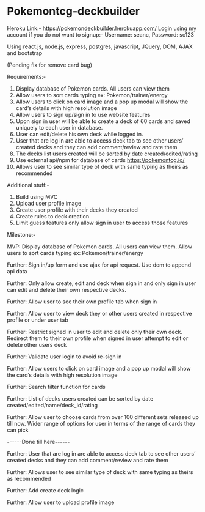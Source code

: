 # Pokemontcg-deckbuilder
Heroku Link:- https://pokemondeckbuilder.herokuapp.com/
Login using my account if you do not want to signup:- Username: seanc, Password: sc123

Using react.js, node.js, express, postgres, javascript, JQuery, DOM, AJAX and bootstrap

(Pending fix for remove card bug)

Requirements:-
1. Display database of Pokemon cards. All users can view them
2. Allow users to sort cards typing ex: Pokemon/trainer/energy
3. Allow users to click on card image and a pop up modal will show the card’s details with high resolution image
4. Allow users to sign up/sign in to use website features
5. Upon sign in user will be able to create a deck of 60 cards and saved uniquely to each user in database.
6. User can edit/delete his own deck while logged in.
7. User that are log in are able to access deck tab to see other users’ created decks and they can add comment/review and rate them
8. The decks list users created will be sorted by date created/edited/rating
9. Use external api/npm for database of cards https://pokemontcg.io/
10. Allows user to see similar type of deck with same typing as theirs as recommended

Additional stuff:-
1. Build using MVC
2. Upload user profile image
3. Create user profile with their decks they created
4. Create rules to deck creation
5. Limit guess features only allow sign in user to access those features

Milestone:-

MVP: Display database of Pokemon cards. All users can view them. Allow users to sort cards typing ex: Pokemon/trainer/energy

Further: Sign in/up form and use ajax for api request. Use dom to append api data

Further: Only allow create, edit and deck when sign in and only sign in user can edit and delete their own respective decks.

Further: Allow user to see their own profile tab when sign in

Further: Allow user to view deck they or other users created in respective profile or under user tab

Further: Restrict signed in user to edit and delete only their own deck. Redirect them to their own profile when signed in user attempt to edit or delete other users deck

Further: Validate user login to avoid re-sign in

Further: Allow users to click on card image and a pop up modal will show the card’s details with high resolution image

Further: Search filter function for cards

Further: List of decks users created can be sorted by date created/edited/name/deck_id/rating

Further: Allow user to choose cards from over 100 different sets released up till now. Wider range of options for user in terms of the range of cards they can pick

------Done till here------

Further: User that are log in are able to access deck tab to see other users’ created decks and they can add comment/review and rate them

Further: Allows user to see similar type of deck with same typing as theirs as recommended

Further: Add create deck logic

Further: Allow user to upload profile image